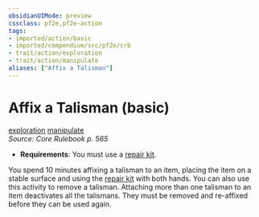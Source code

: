 ```yaml
---
obsidianUIMode: preview
cssclass: pf2e,pf2e-action
tags:
- imported/action/basic
- imported/compendium/src/pf2e/crb
- trait/action/exploration
- trait/action/manipulate
aliases: ["Affix a Talisman"]
---
```

# Affix a Talisman (basic)
[exploration](exploration.md)  [manipulate](manipulate.md)  
*Source: Core Rulebook p. 565*  


- **Requirements**: You must use a [repair kit](../../compendium/equipment/items/repair-kit.md).

You spend 10 minutes affixing a talisman to an item, placing the item on a stable surface and using the [repair kit](../../compendium/equipment/items/repair-kit.md) with both hands. You can also use this activity to remove a talisman. Attaching more than one talisman to an item deactivates all the talismans. They must be removed and re-affixed before they can be used again.